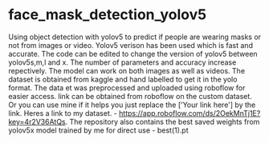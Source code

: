 # face_mask_detection_yolov5
Using object detection with yolov5 to predict if people are wearing masks or not from images or video. Yolov5 verison has been used which is fast and accurate. The code can be edited to change the version of yolov5 between yolov5s,m,l and x. The number of parameters and accuracy increase repectively. The model can work on both images as well as videos.
The dataset is obtained from kaggle and hand labelled to get it in the yolo format. The data et was preprocessed and uploaded using roboflow for easier access.
link can be obtained from roboflow on the custom dataset. Or you can use mine if it helps you just replace the ['Your link here'] by the link.
Heres a link to my dataset. - https://app.roboflow.com/ds/2OekMnTj1E?key=4r2V36AtQs.
The repository also contains the best saved weights from yolov5x model trained by me for direct use - best(1).pt

